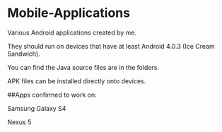 # Mobile-Applications
Various Android applications created by me.

They should run on devices that have at least Android 4.0.3 (Ice Cream Sandwich).

You can find the Java source files are in the folders.

APK files can be installed directly onto devices.


##Apps confirmed to work on:

Samsung Galaxy S4

Nexus 5

